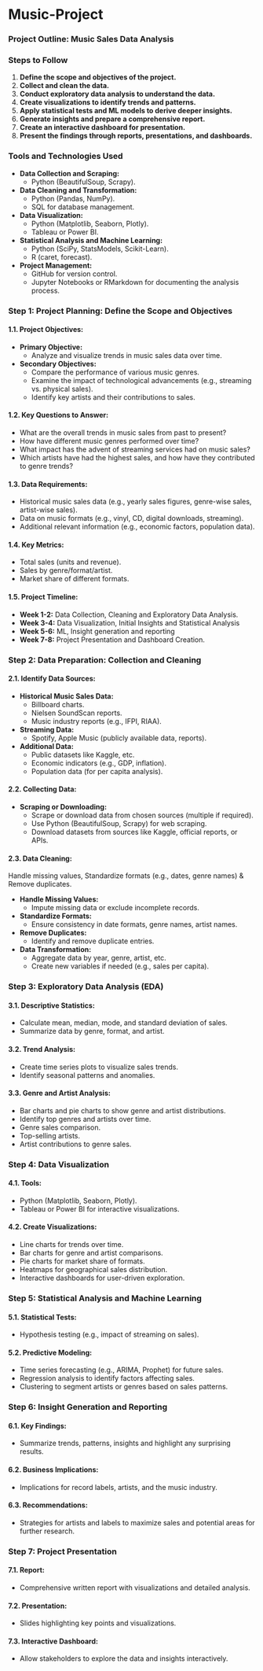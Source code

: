 # Music-Project

### Project Outline: Music Sales Data Analysis

### Steps to Follow
1. **Define the scope and objectives of the project.**
2. **Collect and clean the data.**
3. **Conduct exploratory data analysis to understand the data.**
4. **Create visualizations to identify trends and patterns.**
5. **Apply statistical tests and ML models to derive deeper insights.**
6. **Generate insights and prepare a comprehensive report.**
7. **Create an interactive dashboard for presentation.**
8. **Present the findings through reports, presentations, and dashboards.**

### Tools and Technologies Used
- **Data Collection and Scraping:**
  - Python (BeautifulSoup, Scrapy).
- **Data Cleaning and Transformation:**
  - Python (Pandas, NumPy).
  - SQL for database management.
- **Data Visualization:**
  - Python (Matplotlib, Seaborn, Plotly).
  - Tableau or Power BI.
- **Statistical Analysis and Machine Learning:**
  - Python (SciPy, StatsModels, Scikit-Learn).
  - R (caret, forecast).
- **Project Management:**
  - GitHub for version control.
  - Jupyter Notebooks or RMarkdown for documenting the analysis process.

### Step 1: Project Planning: Define the Scope and Objectives
#### 1.1. **Project Objectives:**
- **Primary Objective:**
  - Analyze and visualize trends in music sales data over time.
- **Secondary Objectives:**
  - Compare the performance of various music genres.
  - Examine the impact of technological advancements (e.g., streaming vs. physical sales).
  - Identify key artists and their contributions to sales.

#### 1.2. **Key Questions to Answer:**
- What are the overall trends in music sales from past to present?
- How have different music genres performed over time?
- What impact has the advent of streaming services had on music sales?
- Which artists have had the highest sales, and how have they contributed to genre trends?

#### 1.3. **Data Requirements:**
- Historical music sales data (e.g., yearly sales figures, genre-wise sales, artist-wise sales).
- Data on music formats (e.g., vinyl, CD, digital downloads, streaming).
- Additional relevant information (e.g., economic factors, population data).

#### 1.4. **Key Metrics:**
- Total sales (units and revenue).
- Sales by genre/format/artist.
- Market share of different formats.

#### 1.5. **Project Timeline:**
- **Week 1-2:** Data Collection, Cleaning and Exploratory Data Analysis.
- **Week 3-4:** Data Visualization, Initial Insights and Statistical Analysis
- **Week 5-6:** ML, Insight generation and reporting
- **Week 7-8:** Project Presentation and Dashboard Creation.

### Step 2: Data Preparation: Collection and Cleaning

#### 2.1. **Identify Data Sources:**
- **Historical Music Sales Data:**
  - Billboard charts.
  - Nielsen SoundScan reports.
  - Music industry reports (e.g., IFPI, RIAA).
- **Streaming Data:**
  - Spotify, Apple Music (publicly available data, reports).
- **Additional Data:**
  - Public datasets like Kaggle, etc.
  - Economic indicators (e.g., GDP, inflation).
  - Population data (for per capita analysis).

#### 2.2. **Collecting Data:**
- **Scraping or Downloading:**
  - Scrape or download data from chosen sources (multiple if required).
  - Use Python (BeautifulSoup, Scrapy) for web scraping.
  - Download datasets from sources like Kaggle, official reports, or APIs.

#### 2.3. **Data Cleaning:**
Handle missing values, Standardize formats (e.g., dates, genre names) & Remove duplicates.
- **Handle Missing Values:**
  - Impute missing data or exclude incomplete records.
- **Standardize Formats:**
  - Ensure consistency in date formats, genre names, artist names.
- **Remove Duplicates:**
  - Identify and remove duplicate entries.
- **Data Transformation:**
  - Aggregate data by year, genre, artist, etc.
  - Create new variables if needed (e.g., sales per capita).

### Step 3: Exploratory Data Analysis (EDA)
#### 3.1. **Descriptive Statistics:**
- Calculate mean, median, mode, and standard deviation of sales.
- Summarize data by genre, format, and artist.
#### 3.2. **Trend Analysis:**
- Create time series plots to visualize sales trends.
- Identify seasonal patterns and anomalies.
#### 3.3. **Genre and Artist Analysis:**
- Bar charts and pie charts to show genre and artist distributions.
- Identify top genres and artists over time.
- Genre sales comparison.
- Top-selling artists.
- Artist contributions to genre sales.

### Step 4: Data Visualization
#### 4.1. **Tools:**
- Python (Matplotlib, Seaborn, Plotly).
- Tableau or Power BI for interactive visualizations.
#### 4.2. **Create Visualizations:**
- Line charts for trends over time.
- Bar charts for genre and artist comparisons.
- Pie charts for market share of formats.
- Heatmaps for geographical sales distribution.
- Interactive dashboards for user-driven exploration.

### Step 5: Statistical Analysis and Machine Learning
#### 5.1. **Statistical Tests:**
- Hypothesis testing (e.g., impact of streaming on sales).
#### 5.2. **Predictive Modeling:**
- Time series forecasting (e.g., ARIMA, Prophet) for future sales.
- Regression analysis to identify factors affecting sales.
- Clustering to segment artists or genres based on sales patterns.

### Step 6: Insight Generation and Reporting
#### 6.1. **Key Findings:**
- Summarize trends, patterns, insights and highlight any surprising results.
#### 6.2. **Business Implications:**
- Implications for record labels, artists, and the music industry.
#### 6.3. **Recommendations:**
- Strategies for artists and labels to maximize sales and potential areas for further research.

### Step 7: Project Presentation
#### 7.1. **Report:**
- Comprehensive written report with visualizations and detailed analysis.
#### 7.2. **Presentation:**
- Slides highlighting key points and visualizations.
#### 7.3. **Interactive Dashboard:**
- Allow stakeholders to explore the data and insights interactively.
